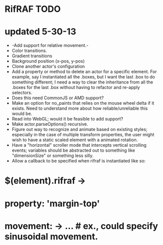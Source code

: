 # RifRAF TODO
# updated 5-30-13

* -Add support for relative movement.-
* Color transitions.
* Gradient transitions
* Background position (x-pos, y-pos)
* Clone another actor's configuration
* Add a property or method to delete an actor for a specific element. For example, say I instantiated all the .boxes, but I want the last .box to do something different; I need a way to clear the inheritance from all the .boxes for the last .box without having to refactor and re-apply selectors.
* Does this need CommonJS or AMD support?
* Make an option for no_paints that relies on the mouse wheel delta if it exists. Need to understand more about how reliable/unreliable this would be.
* Read into WebGL; would it be feasible to add support?
* Make actor.parseOptions() recursive.
* Figure out way to recognize and animate based on existing styles; especially in the case of multiple transform properties, the user might wish to have a static scaled element with a animated rotation.
* Have a "horizontal" scroller mode that intercepts vertical scrolling events; variables should be abstracted out to something like "dimensionSize" or something less silly.
* Allow a callback to be specified when rifraf is instantiated like so:
# 	$(element).rifraf ->
# 		property: 'margin-top'
# 		movement: -> … # ex., could specify sinusoidal movement.